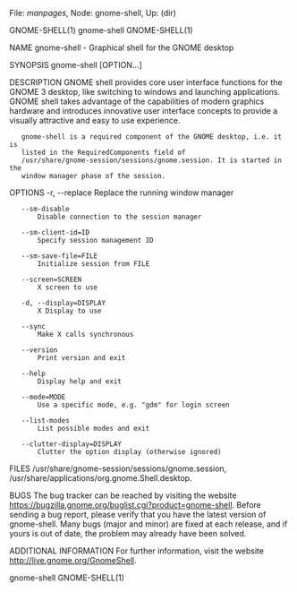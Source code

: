 File: *manpages*,  Node: gnome-shell,  Up: (dir)

GNOME-SHELL(1)                    gnome-shell                   GNOME-SHELL(1)



NAME
       gnome-shell - Graphical shell for the GNOME desktop

SYNOPSIS
       gnome-shell [OPTION...]

DESCRIPTION
       GNOME shell provides core user interface functions for the GNOME 3
       desktop, like switching to windows and launching applications. GNOME
       shell takes advantage of the capabilities of modern graphics hardware
       and introduces innovative user interface concepts to provide a visually
       attractive and easy to use experience.

       gnome-shell is a required component of the GNOME desktop, i.e. it is
       listed in the RequiredComponents field of
       /usr/share/gnome-session/sessions/gnome.session. It is started in the
       window manager phase of the session.

OPTIONS
       -r, --replace
           Replace the running window manager

       --sm-disable
           Disable connection to the session manager

       --sm-client-id=ID
           Specify session management ID

       --sm-save-file=FILE
           Initialize session from FILE

       --screen=SCREEN
           X screen to use

       -d, --display=DISPLAY
           X Display to use

       --sync
           Make X calls synchronous

       --version
           Print version and exit

       --help
           Display help and exit

       --mode=MODE
           Use a specific mode, e.g. "gdm" for login screen

       --list-modes
           List possible modes and exit

       --clutter-display=DISPLAY
           Clutter the option display (otherwise ignored)

FILES
       /usr/share/gnome-session/sessions/gnome.session,
       /usr/share/applications/org.gnome.Shell.desktop.

BUGS
       The bug tracker can be reached by visiting the website
       https://bugzilla.gnome.org/buglist.cgi?product=gnome-shell. Before
       sending a bug report, please verify that you have the latest version of
       gnome-shell. Many bugs (major and minor) are fixed at each release, and
       if yours is out of date, the problem may already have been solved.

ADDITIONAL INFORMATION
       For further information, visit the website
       http://live.gnome.org/GnomeShell.



gnome-shell                                                     GNOME-SHELL(1)
